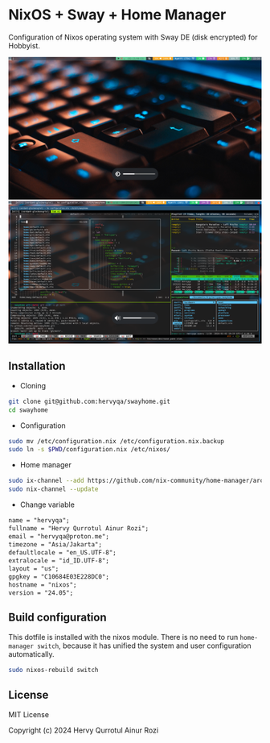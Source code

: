 # NixOS + Sway + Home Manager

Configuration of Nixos operating system with Sway DE (disk
encrypted) for Hobbyist.

![image](image/grim_1.png)
![image](image/grim_2.png)

## Installation

- Cloning

```sh
git clone git@github.com:hervyqa/swayhome.git
cd swayhome
```

- Configuration

```sh
sudo mv /etc/configuration.nix /etc/configuration.nix.backup
sudo ln -s $PWD/configuration.nix /etc/nixos/
```

- Home manager

```sh
sudo ix-channel --add https://github.com/nix-community/home-manager/archive/master.tar.gz home-manager
sudo nix-channel --update
```

- Change variable

```plain
name = "hervyqa";
fullname = "Hervy Qurrotul Ainur Rozi";
email = "hervyqa@proton.me";
timezone = "Asia/Jakarta";
defaultlocale = "en_US.UTF-8";
extralocale = "id_ID.UTF-8";
layout = "us";
gpgkey = "C10684E03E228DC0";
hostname = "nixos";
version = "24.05";
```

## Build configuration

This dotfile is installed with the nixos module. There is no need to run 
`home-manager switch`, because it has unified the system and user configuration automatically.

```sh
sudo nixos-rebuild switch
```

## License

MIT License

Copyright (c) 2024 Hervy Qurrotul Ainur Rozi
